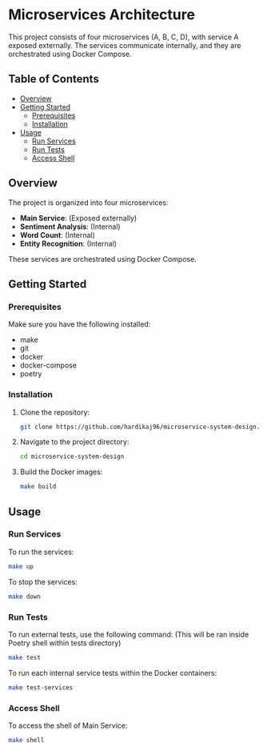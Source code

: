 # Microservices Architecture

This project consists of four microservices (A, B, C, D), with service A exposed externally. The services communicate internally, and they are orchestrated using Docker Compose.

## Table of Contents
- [Overview](#overview)
- [Getting Started](#getting-started)
  - [Prerequisites](#prerequisites)
  - [Installation](#installation)
- [Usage](#usage)
  - [Run Services](#run-services)
  - [Run Tests](#run-tests)
  - [Access Shell](#access-shell)

## Overview

The project is organized into four microservices:

- **Main Service**: (Exposed externally)
- **Sentiment Analysis**: (Internal)
- **Word Count**: (Internal)
- **Entity Recognition**: (Internal)

These services are orchestrated using Docker Compose.

## Getting Started

### Prerequisites

Make sure you have the following installed:

- make
- git
- docker
- docker-compose
- poetry

### Installation

1. Clone the repository:

    ```bash
    git clone https://github.com/hardikaj96/microservice-system-design.git
    ```

2. Navigate to the project directory:

    ```bash
    cd microservice-system-design
    ```

3. Build the Docker images:

    ```bash
    make build
    ```

## Usage

### Run Services

To run the services:

```bash
make up

```
To stop the services:

```bash
make down
```

### Run Tests

To run external tests, use the following command: (This will be ran inside Poetry shell within tests directory)

```bash
make test
```

To run each internal service tests within the Docker containers:

```bash
make test-services
```

### Access Shell

To access the shell of Main Service:

```bash
make shell
```